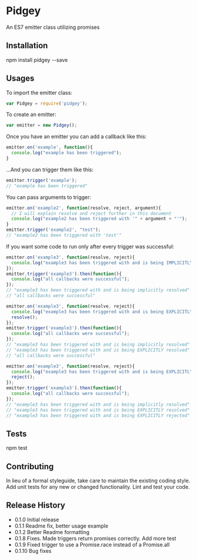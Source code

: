 Pidgey
=========

An ES7 emitter class utilizing promises

## Installation

  npm install pidgey --save

## Usages

To import the emitter class:
```javascript
var Pidgey = require('pidgey');
```

To create an emitter:
```javascript
var emitter = new Pidgey();
```

Once you have an emitter you can add a callback like this:
```javascript
emitter.on('example', function(){
  console.log("example has been triggered");
}
```

...And you can trigger them like this:
```javascript
emitter.trigger('example');
// "example has been triggered"
```

You can pass arguments to trigger:
```javascript
emitter.on('example2', function(resolve, reject, argument){
  // I will explain resolve and reject further in this document
  console.log("example2 has been triggered with '" + argument + "'");
}
emitter.trigger('example2', "test");
// "example2 has been triggered with 'test'"
```

If you want some code to run only after every trigger was successful:
```javascript
emitter.on('example3', function(resolve, reject){
  console.log("example3 has been triggered with and is being IMPLICITLY resolved");
});
emitter.trigger('example3').then(function(){
  console.log("all callbacks were successful");
});
// "example3 has been triggered with and is being implicitly resolved"
// "all callbacks were successful"

emitter.on('example3', function(resolve, reject){
  console.log("example3 has been triggered with and is being EXPLICITLY resolved");
  resolve();
});
emitter.trigger('example3').then(function(){
  console.log("all callbacks were successful");
});
// "example3 has been triggered with and is being implicitly resolved"
// "example3 has been triggered with and is being EXPLICITLY resolved"
// "all callbacks were successful"

emitter.on('example3', function(resolve, reject){
  console.log("example3 has been triggered with and is being EXPLICITLY rejected");
  reject();
});
emitter.trigger('example3').then(function(){
  console.log("all callbacks were successful");
});
// "example3 has been triggered with and is being implicitly resolved"
// "example3 has been triggered with and is being EXPLICITLY resolved"
// "example3 has been triggered with and is being EXPLICITLY rejected"
```

## Tests

  npm test

## Contributing

In lieu of a formal styleguide, take care to maintain the existing coding style.
Add unit tests for any new or changed functionality. Lint and test your code.

## Release History

* 0.1.0 Initial release
* 0.1.1 Readme fix, better usage example
* 0.1.2 Better Readme formatting
* 0.1.8 Fixes. Made triggers return promises correctly. Add more test
* 0.1.9 Fixed trigger to use a Promise.race instead of a Promise.all
* 0.1.10 Bug fixes